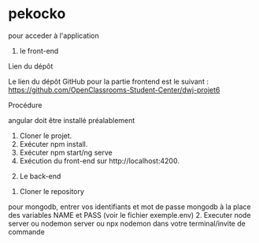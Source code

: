 # pekocko
pour acceder à l'application 

1) le front-end

Lien du dépôt

Le lien du dépôt GitHub pour la partie frontend est le suivant : https://github.com/OpenClassrooms-Student-Center/dwj-projet6

Procédure

angular doit être installé préalablement

1. Cloner le projet.
2. Exécuter npm install.
3. Exécuter npm start/ng serve
4. Exécution du front-end  sur ​http://localhost:4200​.


2) Le back-end

1. Cloner le repository

pour mongodb, entrer vos identifiants et mot de passe mongodb à la place des variables NAME et PASS (voir le fichier exemple.env)
2. Executer node server ou nodemon server ou npx nodemon dans votre terminal/invite de commande
